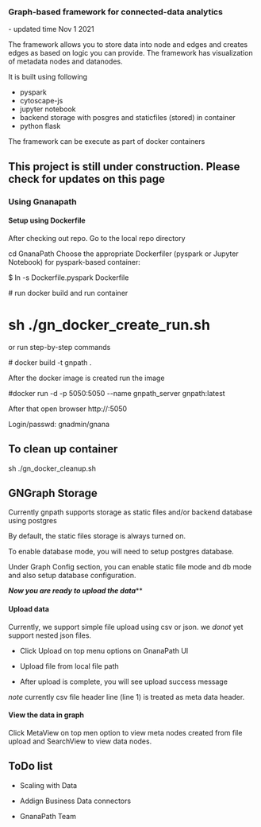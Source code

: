 
<h3> Graph-based framework for connected-data analytics</h3>
- updated time Nov 1 2021

The framework allows you to store data into node and edges and creates edges as based on logic you can provide.
The framework has  visualization of metadata nodes and datanodes.

It is built using following 

- pyspark
- cytoscape-js
- jupyter notebook
- backend storage with posgres and staticfiles (stored) in container
- python flask


The framework can be execute as part of docker containers

<h2>This project is still under construction. Please check for updates on this page </h2>


<h3> Using Gnanapath</h3>

<h4> Setup using Dockerfile </h4>

 After checking out repo. Go to the local repo directory

cd GnanaPath
Choose the appropriate Dockerfiler (pyspark or Jupyter Notebook)
for pyspark-based container:

\$ ln -s Dockerfile.pyspark Dockerfile

\# run docker build and run container
# sh ./gn_docker_create_run.sh

or run step-by-step commands

\# docker build -t gnpath .

After the docker image is created run the image

#docker run -d -p 5050:5050 --name gnpath_server gnpath:latest

After that open browser http://<dockerhostip>:5050

Login/passwd: gnadmin/gnana

## To clean up container
sh ./gn_docker_cleanup.sh



##  GNGraph Storage
Currently gnpath supports storage  as static files and/or backend database using postgres

By default, the static files storage is always turned on.

To enable database mode, you will need to setup postgres database.

Under Graph Config section, you can enable static file mode and db mode and also setup database configuration.





 


***Now you are ready to upload the data*****

 <h4> Upload data </h4>
 
 Currently, we support simple file upload using csv or json. we *donot* yet support nested json files.
 
 - Click Upload on top menu options on GnanaPath UI
 
 - Upload file from local file path
 
 - After upload is complete, you will see upload success message
 
 *note*  currently csv file header line (line 1) is treated as meta data header.
 
 <h4> View the data in graph </h4>
 
 Click  MetaView on top men option to view meta nodes created from file upload and SearchView to view data nodes.
 
 
 <h2> ToDo list </h2>

- Scaling with Data
- Addign Business Data connectors




- GnanaPath Team
 


